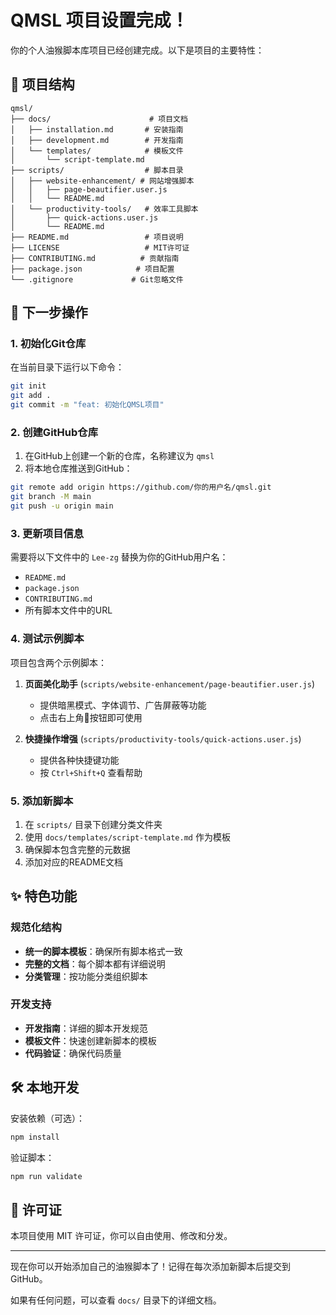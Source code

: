 # QMSL 项目设置完成！

你的个人油猴脚本库项目已经创建完成。以下是项目的主要特性：

## 📁 项目结构

```
qmsl/
├── docs/                      # 项目文档
│   ├── installation.md       # 安装指南
│   ├── development.md        # 开发指南
│   └── templates/            # 模板文件
│       └── script-template.md
├── scripts/                  # 脚本目录
│   ├── website-enhancement/ # 网站增强脚本
│   │   ├── page-beautifier.user.js
│   │   └── README.md
│   └── productivity-tools/   # 效率工具脚本
│       ├── quick-actions.user.js
│       └── README.md
├── README.md                 # 项目说明
├── LICENSE                   # MIT许可证
├── CONTRIBUTING.md          # 贡献指南
├── package.json            # 项目配置
└── .gitignore             # Git忽略文件
```

## 🚀 下一步操作

### 1. 初始化Git仓库

在当前目录下运行以下命令：

```bash
git init
git add .
git commit -m "feat: 初始化QMSL项目"
```

### 2. 创建GitHub仓库

1. 在GitHub上创建一个新的仓库，名称建议为 `qmsl`
2. 将本地仓库推送到GitHub：

```bash
git remote add origin https://github.com/你的用户名/qmsl.git
git branch -M main
git push -u origin main
```

### 3. 更新项目信息

需要将以下文件中的 `Lee-zg` 替换为你的GitHub用户名：

- `README.md`
- `package.json`
- `CONTRIBUTING.md`
- 所有脚本文件中的URL

### 4. 测试示例脚本

项目包含两个示例脚本：

1. **页面美化助手** (`scripts/website-enhancement/page-beautifier.user.js`)
   - 提供暗黑模式、字体调节、广告屏蔽等功能
   - 点击右上角🎨按钮即可使用

2. **快捷操作增强** (`scripts/productivity-tools/quick-actions.user.js`)
   - 提供各种快捷键功能
   - 按 `Ctrl+Shift+Q` 查看帮助

### 5. 添加新脚本

1. 在 `scripts/` 目录下创建分类文件夹
2. 使用 `docs/templates/script-template.md` 作为模板
3. 确保脚本包含完整的元数据
4. 添加对应的README文档

## ✨ 特色功能

### 规范化结构

- **统一的脚本模板**：确保所有脚本格式一致
- **完整的文档**：每个脚本都有详细说明
- **分类管理**：按功能分类组织脚本

### 开发支持

- **开发指南**：详细的脚本开发规范
- **模板文件**：快速创建新脚本的模板
- **代码验证**：确保代码质量

## 🛠️ 本地开发

安装依赖（可选）：

```bash
npm install
```

验证脚本：

```bash
npm run validate
```

## 📄 许可证

本项目使用 MIT 许可证，你可以自由使用、修改和分发。

---

现在你可以开始添加自己的油猴脚本了！记得在每次添加新脚本后提交到GitHub。

如果有任何问题，可以查看 `docs/` 目录下的详细文档。